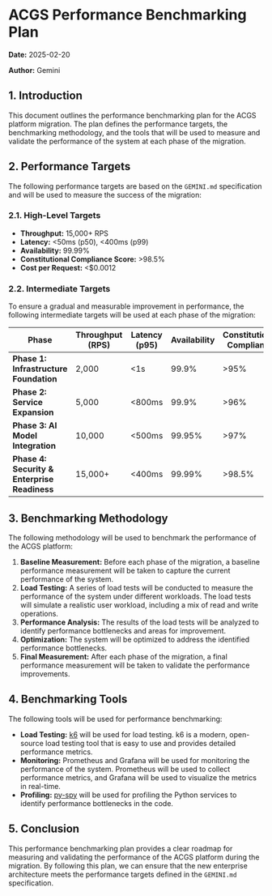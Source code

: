 # ACGS Performance Benchmarking Plan

**Date:** 2025-02-20

**Author:** Gemini

## 1. Introduction

This document outlines the performance benchmarking plan for the ACGS platform migration. The plan defines the performance targets, the benchmarking methodology, and the tools that will be used to measure and validate the performance of the system at each phase of the migration.

## 2. Performance Targets

The following performance targets are based on the `GEMINI.md` specification and will be used to measure the success of the migration:

### 2.1. High-Level Targets

- **Throughput:** 15,000+ RPS
- **Latency:** <50ms (p50), <400ms (p99)
- **Availability:** 99.99%
- **Constitutional Compliance Score:** >98.5%
- **Cost per Request:** <$0.0012

### 2.2. Intermediate Targets

To ensure a gradual and measurable improvement in performance, the following intermediate targets will be used at each phase of the migration:

| Phase                                        | Throughput (RPS) | Latency (p95) | Availability | Constitutional Compliance | Cost per Request |
| -------------------------------------------- | ---------------- | ------------- | ------------ | ------------------------- | ---------------- |
| **Phase 1: Infrastructure Foundation**       | 2,000            | <1s           | 99.9%        | >95%                      | <$0.005          |
| **Phase 2: Service Expansion**               | 5,000            | <800ms        | 99.9%        | >96%                      | <$0.004          |
| **Phase 3: AI Model Integration**            | 10,000           | <500ms        | 99.95%       | >97%                      | <$0.002          |
| **Phase 4: Security & Enterprise Readiness** | 15,000+          | <400ms        | 99.99%       | >98.5%                    | <$0.0012         |

## 3. Benchmarking Methodology

The following methodology will be used to benchmark the performance of the ACGS platform:

1.  **Baseline Measurement:** Before each phase of the migration, a baseline performance measurement will be taken to capture the current performance of the system.
2.  **Load Testing:** A series of load tests will be conducted to measure the performance of the system under different workloads. The load tests will simulate a realistic user workload, including a mix of read and write operations.
3.  **Performance Analysis:** The results of the load tests will be analyzed to identify performance bottlenecks and areas for improvement.
4.  **Optimization:** The system will be optimized to address the identified performance bottlenecks.
5.  **Final Measurement:** After each phase of the migration, a final performance measurement will be taken to validate the performance improvements.

## 4. Benchmarking Tools

The following tools will be used for performance benchmarking:

- **Load Testing:** [k6](https://k6.io/) will be used for load testing. k6 is a modern, open-source load testing tool that is easy to use and provides detailed performance metrics.
- **Monitoring:** Prometheus and Grafana will be used for monitoring the performance of the system. Prometheus will be used to collect performance metrics, and Grafana will be used to visualize the metrics in real-time.
- **Profiling:** [py-spy](https://github.com/benfred/py-spy) will be used for profiling the Python services to identify performance bottlenecks in the code.

## 5. Conclusion

This performance benchmarking plan provides a clear roadmap for measuring and validating the performance of the ACGS platform during the migration. By following this plan, we can ensure that the new enterprise architecture meets the performance targets defined in the `GEMINI.md` specification.
